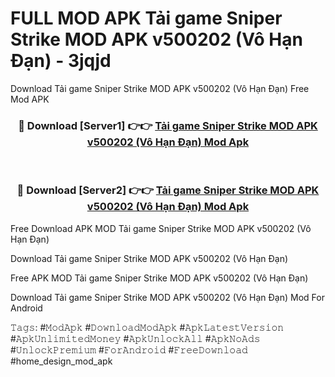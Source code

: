# FULL MOD APK Tải game Sniper Strike MOD APK v500202 (Vô Hạn Đạn) - 3jqjd
Download Tải game Sniper Strike MOD APK v500202 (Vô Hạn Đạn) Free Mod APK

<div align="center">
<h3>🔴 Download [Server1] 👉👉 <a href="https://apk-comot.site?title=Tải_game_Sniper_Strike_MOD_APK_v500202_(Vô_Hạn_Đạn)">Tải game Sniper Strike MOD APK v500202 (Vô Hạn Đạn) Mod Apk</a></h3><br>

<h3>🔴 Download [Server2] 👉👉 <a href="https://apk-comot.site?title=Tải_game_Sniper_Strike_MOD_APK_v500202_(Vô_Hạn_Đạn)">Tải game Sniper Strike MOD APK v500202 (Vô Hạn Đạn) Mod Apk</a></h3>
</div>


Free Download APK MOD Tải game Sniper Strike MOD APK v500202 (Vô Hạn Đạn)

Download Tải game Sniper Strike MOD APK v500202 (Vô Hạn Đạn) 

Free APK MOD Tải game Sniper Strike MOD APK v500202 (Vô Hạn Đạn) 

Download Tải game Sniper Strike MOD APK v500202 (Vô Hạn Đạn) Mod For Android

𝚃𝚊𝚐𝚜: #𝙼𝚘𝚍𝙰𝚙𝚔 #𝙳𝚘𝚠𝚗𝚕𝚘𝚊𝚍𝙼𝚘𝚍𝙰𝚙𝚔 #𝙰𝚙𝚔𝙻𝚊𝚝𝚎𝚜𝚝𝚅𝚎𝚛𝚜𝚒𝚘𝚗 #𝙰𝚙𝚔𝚄𝚗𝚕𝚒𝚖𝚒𝚝𝚎𝚍𝙼𝚘𝚗𝚎𝚢 #𝙰𝚙𝚔𝚄𝚗𝚕𝚘𝚌𝚔𝙰𝚕𝚕 #𝙰𝚙𝚔𝙽𝚘𝙰𝚍𝚜 #𝚄𝚗𝚕𝚘𝚌𝚔𝙿𝚛𝚎𝚖𝚒𝚞𝚖 #𝙵𝚘𝚛𝙰𝚗𝚍𝚛𝚘𝚒𝚍 #𝙵𝚛𝚎𝚎𝙳𝚘𝚠𝚗𝚕𝚘𝚊𝚍 #home_design_mod_apk